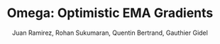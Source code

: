 ---
paperId: 5
author: Juan Ramirez, Rohan Sukumaran, Quentin Bertrand, Gauthier Gidel
publicationauthor: Ramirez, J. et al.
title: "Omega: Optimistic EMA Gradients"
pdf: Juan_Ramirez.pdf
poster: Juan_Ramirez.png
alt: --
type: Oral
topic: Optimization
subtopic: Learning Theory
link: https://research.latinxinai.org/papers/icml/2023/pdf/Juan_Ramirez.pdf
conference: icml
year: 2023
tags: icml-2023-op
location: Honolulu, Hawaii
---
